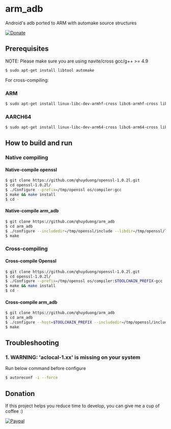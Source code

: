# arm_adb
Android's adb ported to ARM with automake source structures

[![Donate](https://img.shields.io/badge/Donate-PayPal-green.svg)](https://www.paypal.com/cgi-bin/webscr?cmd=_s-xclick&hosted_button_id=Q8BH5C48PA9SC)

## Prerequisites
NOTE: Please make sure you are using navite/cross gcc/g++ >= 4.9
```bash
$ sudo apt-get install libtool automake
```
For cross-compiling:
### ARM
```bash
$ sudo apt-get install linux-libc-dev-armhf-cross libc6-armhf-cross libc6-dev-armhf-cross
```
### AARCH64
```bash
$ sudo apt-get install linux-libc-dev-arm64-cross libc6-arm64-cross libc6-dev-arm64-cross
```

## How to build and run
### Native compiling
#### Native-compile openssl
```bash
$ git clone https://github.com/qhuyduong/openssl-1.0.2l.git
$ cd openssl-1.0.2l/
$ ./Configure --prefix=/tmp/openssl os/compiler:gcc
$ make && make install
$ cd -
```

#### Native-compile arm_adb
```bash
$ git clone https://github.com/qhuyduong/arm_adb
$ cd arm_adb
$ ./configure --includedir=/tmp/openssl/include --libdir=/tmp/openssl/lib
$ make
```

### Cross-compiling
#### Cross-compile Openssl
```bash
$ git clone https://github.com/qhuyduong/openssl-1.0.2l.git
$ cd openssl-1.0.2l/
$ ./Configure --prefix=/tmp/openssl os/compiler:$TOOLCHAIN_PREFIX-gcc
$ make && make install
$ cd -
```

#### Cross-compile arm_adb
```bash
$ git clone https://github.com/qhuyduong/arm_adb
$ cd arm_adb
$ ./configure --host=$TOOLCHAIN_PREFIX --includedir=/tmp/openssl/include --libdir=/tmp/openssl/lib
$ make
```

## Troubleshooting
### 1. WARNING: 'aclocal-1.xx' is missing on your system
Run below command before configure
```bash
$ autoreconf -i --force
```

## Donation
If this project helps you reduce time to develop, you can give me a cup of coffee :)

[![Paypal](https://www.paypalobjects.com/en_US/i/btn/btn_donateCC_LG.gif)](https://www.paypal.com/cgi-bin/webscr?cmd=_s-xclick&hosted_button_id=Q8BH5C48PA9SC)
